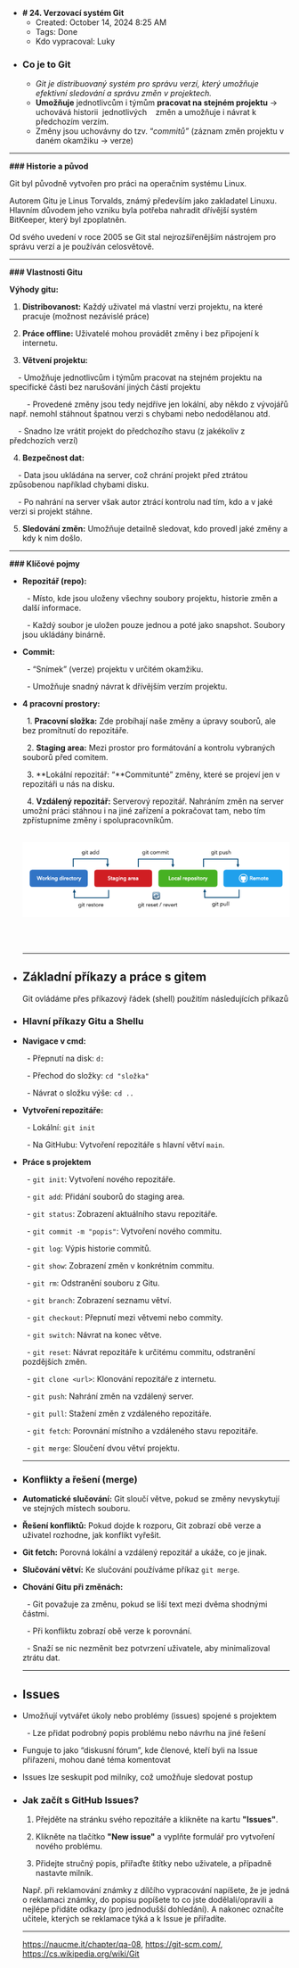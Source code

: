 - **# 24. Verzovací systém Git**
	- Created: October 14, 2024 8:25 AM
	- Tags: Done
	- Kdo vypracoval: Luky
- ### Co je to Git
	- *Git je distribuovaný systém pro správu verzí, který umožňuje efektivní sledování a správu změn v projektech.*
	- **Umožňuje** jednotlivcům i týmům **pracovat na stejném projektu** → uchovává historii  jednotlivých    změn a umožňuje i návrat k předchozím verzím.
	- Změny jsou uchovávny do tzv. “*commitů”* (záznam změn projektu v daném okamžiku → verze)
- ---
  
  **### Historie a původ**
  
  Git byl původně vytvořen pro práci na operačním systému Linux.
  
  Autorem Gitu je Linus Torvalds, známý především jako zakladatel Linuxu. Hlavním důvodem jeho vzniku byla potřeba nahradit dřívější systém BitKeeper, který byl zpoplatněn. 
  
  Od svého uvedení v roce 2005 se Git stal nejrozšířenějším nástrojem pro správu verzí a je používán celosvětově.
  
  ---
  
  **### **Vlastnosti Gitu****
  
  **Výhody gitu:**
  
  1. **Distribovanost:** Každý uživatel má vlastní verzi projektu, na které pracuje (možnost nezávislé práce)
  
  2. **Práce offline:** Uživatelé mohou provádět změny i bez připojení k internetu.
  
  3. **Větvení projektu:**
  
      - Umožňuje jednotlivcům i týmům pracovat na stejném projektu na specifické části bez narušování jiných částí projektu
  
          - Provedené změny jsou tedy nejdříve jen lokální, aby někdo z vývojářů např. nemohl stáhnout špatnou verzi s chybami nebo nedodělanou atd.
  
      - Snadno lze vrátit projekt do předchozího stavu (z jakékoliv z předchozích verzí)
  
  4. **Bezpečnost dat:**
  
      - Data jsou ukládána na server, což chrání projekt před ztrátou způsobenou například chybami disku.
  
      - Po nahrání na server však autor ztrácí kontrolu nad tím, kdo a v jaké verzi si projekt stáhne.
  
  5. **Sledování změn:** Umožňuje detailně sledovat, kdo provedl jaké změny a kdy k nim došlo.
  
  ---
  
  **### Klíčové pojmy**
- **Repozitář (repo):**
  
    - Místo, kde jsou uloženy všechny soubory projektu, historie změn a další informace.
  
    - Každý soubor je uložen pouze jednou a poté jako snapshot. Soubory jsou ukládány binárně.
- **Commit:**
  
    - “Snímek” (verze) projektu v určitém okamžiku.
  
    - Umožňuje snadný návrat k dřívějším verzím projektu.
- **4 pracovní prostory:**
  
    1. **Pracovní složka:** Zde probíhají naše změny a úpravy souborů, ale bez promítnutí do repozitáře.
  
    2. **Staging area:** Mezi prostor pro formátování a kontrolu vybraných souborů před comitem.
  
    3. **Lokální repozitář: “**Commitunté” změny, které se projeví jen v repozitáři u nás na disku.
  
    4. **Vzdálený repozitář:** Serverový repozitář. Nahráním změn na server umožní práci stáhnou i na jiné zařízení a pokračovat tam, nebo tím zpřístupníme změny i spolupracovníkům.
  
    
  ![image.png](../assets/image_1739174395321_0.png) 
    
  
    
  
  ---
- ## Základní příkazy a práce s gitem
  
  Git ovládáme přes příkazový řádek (shell) použitím následujících příkazů
- ### Hlavní příkazy Gitu a Shellu
- **Navigace v cmd:**
  
    - Přepnutí na disk: `d:`
  
    - Přechod do složky: `cd "složka"`
  
    - Návrat o složku výše: `cd ..`
- **Vytvoření repozitáře:**
  
    - Lokální: `git init`
  
    - Na GitHubu: Vytvoření repozitáře s hlavní větví `main`.
- **Práce s projektem**
  
    - `git init`: Vytvoření nového repozitáře.
  
    - `git add`: Přidání souborů do staging area.
  
    - `git status`: Zobrazení aktuálního stavu repozitáře.
  
    - `git commit -m "popis"`: Vytvoření nového commitu.
  
    - `git log`: Výpis historie commitů.
  
    - `git show`: Zobrazení změn v konkrétním commitu.
  
    - `git rm`: Odstranění souboru z Gitu.
  
    - `git branch`: Zobrazení seznamu větví.
  
    - `git checkout`: Přepnutí mezi větvemi nebo commity.
  
    - `git switch`: Návrat na konec větve.
  
    - `git reset`: Návrat repozitáře k určitému commitu, odstranění pozdějších změn.
  
    - `git clone <url>`: Klonování repozitáře z internetu.
  
    - `git push`: Nahrání změn na vzdálený server.
  
    - `git pull`: Stažení změn z vzdáleného repozitáře.
  
    - `git fetch`: Porovnání místního a vzdáleného stavu repozitáře.
  
    - `git merge`: Sloučení dvou větví projektu.
  
  ---
- ### **Konflikty a řešení (merge)**
- **Automatické slučování:** Git sloučí větve, pokud se změny nevyskytují ve stejných místech souboru.
- **Řešení konfliktů:** Pokud dojde k rozporu, Git zobrazí obě verze a uživatel rozhodne, jak konflikt vyřešit.
- **Git fetch:** Porovná lokální a vzdálený repozitář a ukáže, co je jinak.
- **Slučování větví:** Ke slučování používáme příkaz `git merge`.
- **Chování Gitu při změnách:**
  
    - Git považuje za změnu, pokud se liší text mezi dvěma shodnými částmi.
  
    - Při konfliktu zobrazí obě verze k porovnání.
  
    - Snaží se nic nezměnit bez potvrzení uživatele, aby minimalizoval ztrátu dat.
  
  ---
- ## Issues
- Umožňují vytvářet úkoly nebo problémy (issues) spojené s projektem
  
    - Lze přidat podrobný popis problému nebo návrhu na jiné řešení
- Funguje to jako “diskusní fórum”, kde členové, kteří byli na Issue přiřazeni, mohou dané téma komentovat
- Issues lze seskupit pod milníky, což umožňuje sledovat postup
- ### **Jak začít s GitHub Issues?**
  
  1. Přejděte na stránku svého repozitáře a klikněte na kartu **"Issues"**.
  
  2. Klikněte na tlačítko **"New issue"** a vyplňte formulář pro vytvoření nového problému.
  
  3. Přidejte stručný popis, přiřaďte štítky nebo uživatele, a případně nastavte milník.
  
  Např. při reklamování známky z dílčího vypracování napíšete, že je jedná o reklamaci známky, do popisu popíšete to co jste dodělali/opravili a nejlépe přidáte odkazy (pro jednodušší dohledání). A nakonec označíte učitele, kterých se reklamace týká a k Issue je přiřadíte.
  
  ---
  
  https://naucme.it/chapter/qa-08, https://git-scm.com/, https://cs.wikipedia.org/wiki/Git